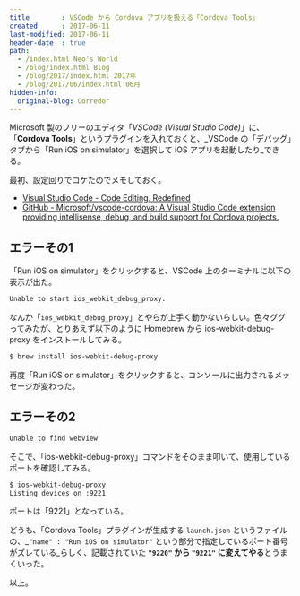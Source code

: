```yaml
---
title        : VSCode から Cordova アプリを扱える「Cordova Tools」
created      : 2017-06-11
last-modified: 2017-06-11
header-date  : true
path:
  - /index.html Neo's World
  - /blog/index.html Blog
  - /blog/2017/index.html 2017年
  - /blog/2017/06/index.html 06月
hidden-info:
  original-blog: Corredor
---
```


Microsoft 製のフリーのエディタ「_VSCode (Visual Studio Code)_」に、「**Cordova Tools**」というプラグインを入れておくと、_VSCode の「デバッグ」タブから「Run iOS on simulator」を選択して iOS アプリを起動したり_できる。

最初、設定回りでコケたのでメモしておく。

- [Visual Studio Code - Code Editing. Redefined](https://code.visualstudio.com/)
- [GitHub - Microsoft/vscode-cordova: A Visual Studio Code extension providing intellisense, debug, and build support for Cordova projects.](https://github.com/Microsoft/vscode-cordova)

## エラーその1

「Run iOS on simulator」をクリックすると、VSCode 上のターミナルに以下の表示が出た。

```bash
Unable to start ios_webkit_debug_proxy.
```

なんか「`ios_webkit_debug_proxy`」とやらが上手く動かないらしい。色々ググってみたが、とりあえず以下のように Homebrew から ios-webkit-debug-proxy をインストールしてみる。

```bash
$ brew install ios-webkit-debug-proxy
```

再度「Run iOS on simulator」をクリックすると、コンソールに出力されるメッセージが変わった。

## エラーその2

```bash
Unable to find webview
```

そこで、「ios-webkit-debug-proxy」コマンドをそのまま叩いて、使用しているポートを確認してみる。

```bash
$ ios-webkit-debug-proxy
Listing devices on :9221
```

ポートは「9221」となっている。

どうも、「Cordova Tools」プラグインが生成する `launch.json` というファイルの、_`"name" : "Run iOS on simulator"` という部分で指定しているポート番号がズレている_らしく、記載されていた **`"9220"` から `"9221"` に変えてやる**とうまくいった。

以上。
